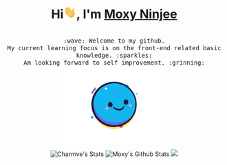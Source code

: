 <h1 align="center">Hi<img src="./image/Hi.gif" width="30px" />, I'm <a href="#">Moxy Ninjee<a></h1>
<p align="center">
  <samp>
    <br>:wave: Welcome to my github.
    <br>My current learning focus is on the front-end related basic knowledge. :sparkles:
    <br>Am looking forward to self improvement. :grinning:
    <br>
    <img src="./image/happy.gif" width="240px" align="center">
  </samp>
</p>

<div align="center">
  <img src="https://github-readme-stats.vercel.app/api?username=Charmve&title_color=333&text_color=777" alt="Charmve's Stats" >
  <img src="https://github-readme-stats.vercel.app/api?username=MoxyNJ&count_private=true&show_icons=true&include_all_commits=true" alt="Moxy's Github Stats" >
  <img src="https://github-readme-stats.vercel.app/api/top-langs/?username=MoxyNJ&hide=TeX&layout=compact alt="Top Langs" >
</div>
